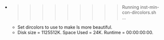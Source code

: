 * >>>>>>>>> Running inst-min-con-dircolors.sh ...
  * Set dircolors to use  to make ls more beautiful.
  * Disk size = 1125512K. Space Used = 24K. Runtime = 00:00:00:00.
